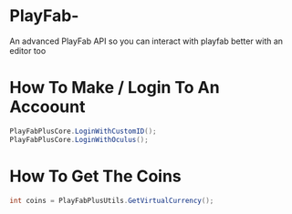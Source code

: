 # PlayFab-
An advanced PlayFab API so you can interact with playfab better with an editor too

# How To Make / Login To An Accoount

```cs
PlayFabPlusCore.LoginWithCustomID();
PlayFabPlusCore.LoginWithOculus();
```

# How To Get The Coins

```cs
int coins = PlayFabPlusUtils.GetVirtualCurrency();
```
